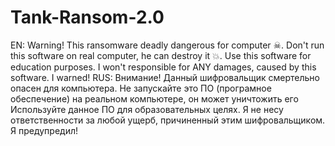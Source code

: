 # Tank-Ransom-2.0
EN:
Warning! This ransomware deadly dangerous for computer ☠. Don't run this software on real computer, he can destroy it 💥.
Use this software for education purposes.
I won't responsible for ANY damages, caused by this software. I warned!
RUS:
Внимание! Данный шифровальщик смертельно опасен для компьютера. Не запускайте это ПО (програмное обеспечение) на реальном компьютере, он может уничтожить его
Используйте данное ПО для образовательных целях.
Я не несу ответственности за любой ущерб, причиненный этим шифровальщиком. Я предупредил!
